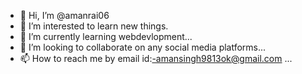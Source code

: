 - 👋 Hi, I’m @amanrai06
- 👀 I’m interested to learn new things.
- 🌱 I’m currently learning webdevlopment...
- 💞️ I’m looking to collaborate on any social media platforms...
- 📫 How to reach me by email id:-amansingh9813ok@gmail.com ...

<!---
amanrai06/amanrai06 is a ✨ special ✨ repository because its `README.md` (this file) appears on your GitHub profile.
You can click the Preview link to take a look at your changes.
--->
